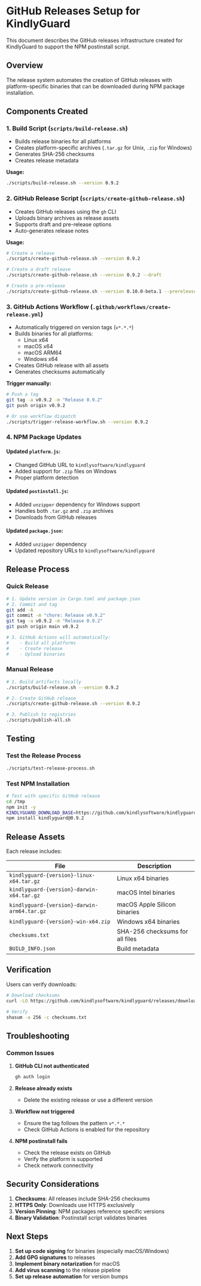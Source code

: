 # GitHub Releases Setup for KindlyGuard

This document describes the GitHub releases infrastructure created for KindlyGuard to support the NPM postinstall script.

## Overview

The release system automates the creation of GitHub releases with platform-specific binaries that can be downloaded during NPM package installation.

## Components Created

### 1. Build Script (`scripts/build-release.sh`)
- Builds release binaries for all platforms
- Creates platform-specific archives (`.tar.gz` for Unix, `.zip` for Windows)
- Generates SHA-256 checksums
- Creates release metadata

**Usage:**
```bash
./scripts/build-release.sh --version 0.9.2
```

### 2. GitHub Release Script (`scripts/create-github-release.sh`)
- Creates GitHub releases using the `gh` CLI
- Uploads binary archives as release assets
- Supports draft and pre-release options
- Auto-generates release notes

**Usage:**
```bash
# Create a release
./scripts/create-github-release.sh --version 0.9.2

# Create a draft release
./scripts/create-github-release.sh --version 0.9.2 --draft

# Create a pre-release
./scripts/create-github-release.sh --version 0.10.0-beta.1 --prerelease
```

### 3. GitHub Actions Workflow (`.github/workflows/create-release.yml`)
- Automatically triggered on version tags (`v*.*.*`)
- Builds binaries for all platforms:
  - Linux x64
  - macOS x64
  - macOS ARM64
  - Windows x64
- Creates GitHub release with all assets
- Generates checksums automatically

**Trigger manually:**
```bash
# Push a tag
git tag -a v0.9.2 -m "Release 0.9.2"
git push origin v0.9.2

# Or use workflow dispatch
./scripts/trigger-release-workflow.sh --version 0.9.2
```

### 4. NPM Package Updates

#### Updated `platform.js`:
- Changed GitHub URL to `kindlysoftware/kindlyguard`
- Added support for `.zip` files on Windows
- Proper platform detection

#### Updated `postinstall.js`:
- Added `unzipper` dependency for Windows support
- Handles both `.tar.gz` and `.zip` archives
- Downloads from GitHub releases

#### Updated `package.json`:
- Added `unzipper` dependency
- Updated repository URLs to `kindlysoftware/kindlyguard`

## Release Process

### Quick Release
```bash
# 1. Update version in Cargo.toml and package.json
# 2. Commit and tag
git add -A
git commit -m "chore: Release v0.9.2"
git tag -a v0.9.2 -m "Release 0.9.2"
git push origin main v0.9.2

# 3. GitHub Actions will automatically:
#    - Build all platforms
#    - Create release
#    - Upload binaries
```

### Manual Release
```bash
# 1. Build artifacts locally
./scripts/build-release.sh --version 0.9.2

# 2. Create GitHub release
./scripts/create-github-release.sh --version 0.9.2

# 3. Publish to registries
./scripts/publish-all.sh
```

## Testing

### Test the Release Process
```bash
./scripts/test-release-process.sh
```

### Test NPM Installation
```bash
# Test with specific GitHub release
cd /tmp
npm init -y
KINDLYGUARD_DOWNLOAD_BASE=https://github.com/kindlysoftware/kindlyguard/releases/download \
npm install kindlyguard@0.9.2
```

## Release Assets

Each release includes:

| File | Description |
|------|-------------|
| `kindlyguard-{version}-linux-x64.tar.gz` | Linux x64 binaries |
| `kindlyguard-{version}-darwin-x64.tar.gz` | macOS Intel binaries |
| `kindlyguard-{version}-darwin-arm64.tar.gz` | macOS Apple Silicon binaries |
| `kindlyguard-{version}-win-x64.zip` | Windows x64 binaries |
| `checksums.txt` | SHA-256 checksums for all files |
| `BUILD_INFO.json` | Build metadata |

## Verification

Users can verify downloads:
```bash
# Download checksums
curl -LO https://github.com/kindlysoftware/kindlyguard/releases/download/v0.9.2/checksums.txt

# Verify
shasum -a 256 -c checksums.txt
```

## Troubleshooting

### Common Issues

1. **GitHub CLI not authenticated**
   ```bash
   gh auth login
   ```

2. **Release already exists**
   - Delete the existing release or use a different version

3. **Workflow not triggered**
   - Ensure the tag follows the pattern `v*.*.*`
   - Check GitHub Actions is enabled for the repository

4. **NPM postinstall fails**
   - Check the release exists on GitHub
   - Verify the platform is supported
   - Check network connectivity

## Security Considerations

1. **Checksums**: All releases include SHA-256 checksums
2. **HTTPS Only**: Downloads use HTTPS exclusively
3. **Version Pinning**: NPM packages reference specific versions
4. **Binary Validation**: Postinstall script validates binaries

## Next Steps

1. **Set up code signing** for binaries (especially macOS/Windows)
2. **Add GPG signatures** to releases
3. **Implement binary notarization** for macOS
4. **Add virus scanning** to the release pipeline
5. **Set up release automation** for version bumps